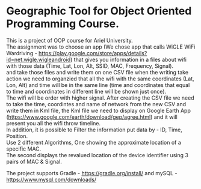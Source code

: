 # Geographic Tool for Object Oriented Programming Course.
This is a project of OOP course for Ariel University.<br />
The assignment was to choose an app (We chose app that calls WiGLE WiFi Wardriving - https://play.google.com/store/apps/details?id=net.wigle.wigleandroid) that gives you information in a files about wifi with those data (Time, Lat, Lon, Alt, SSID, MAC, Frequency, Signal).<br />
and take those files and write them on one CSV file when the writing take action we need to organzied that all the wifi with the same coordinates (Lat, Lon, Alt) and time will be in the same line (time and coordinates that equal to time and coordinates in different line will be shown just once).<br />
The wifi will be order with higher signal. After creating the CSV file we need to take the time, coordintes and name of network from the new CSV and write them in Kml file, the Kml file we need to display on Google Earth App (https://www.google.com/earth/download/gep/agree.html) and it will present you all the wifi throw timeline.<br />
In addition, it is possible to Filter the information put data by - ID, Time, Position.<br />
Use 2 different Algorithms, One showing the approximate location of a specific MAC.<br />
The second displays the revalued location of the device identifier using 3 pairs of MAC & Signal.<br />

The project supports Gradle - https://gradle.org/install/ and mySQL - https://www.mysql.com/downloads/
